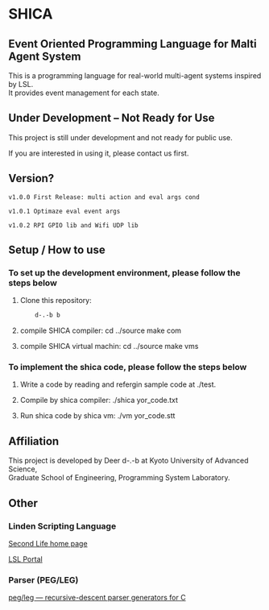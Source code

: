 # SHICA

## Event Oriented Programming Language for Malti Agent System

This is a programming language for real-world multi-agent systems inspired by LSL.  
It provides event management for each state.

## Under Development – Not Ready for Use

This project is still under development and not ready for public use.

If you are interested in using it, please contact us first.

## Version?

    v1.0.0 First Release: multi action and eval args cond

    v1.0.1 Optimaze eval event args

    v1.0.2 RPI GPIO lib and Wifi UDP lib

## Setup / How to use

### To set up the development environment, please follow the steps below

1. Clone this repository:

    ```sh
        d-.-b b
    ```

2. compile SHICA compiler:
    cd ../source
    make com

3. compile SHICA virtual machin:
    cd ../source
    make vms

### To implement the shica code, please follow the steps below

1. Write a code by reading and refergin sample code at ./test.

2. Compile by shica compiler:
    ./shica yor_code.txt

3. Run shica code by shica vm:
    ./vm yor_code.stt

## Affiliation

This project is developed by Deer d-.-b at Kyoto University of Advanced Science,  
Graduate School of Engineering, Programming System Laboratory.

## Other

### Linden Scripting Language

[Second Life home page](https://secondlife.com/)

[LSL Portal](https://wiki.secondlife.com/wiki/LSL_Portal)

### Parser (PEG/LEG)

[peg/leg — recursive-descent parser generators for C](https://www.piumarta.com/software/peg/)
